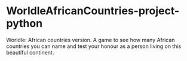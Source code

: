 # WorldleAfricanCountries-project-python
Worldle: African countries version. A game to see how many African countries you can name and test your honour as a person living on this beautiful continent.
